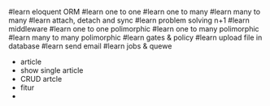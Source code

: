 #learn eloquent ORM
#learn one to one
#learn one to many
#learn many to many
#learn attach, detach and sync
#learn problem solving n+1
#learn middleware
#learn one to one polimorphic
#learn one to many polimorphic
#learn many to many polimorphic
#learn gates & policy
#learn upload file in database
#learn send email
#learn jobs & quewe


* article
* show single article
* CRUD artcle
* fitur 
* 